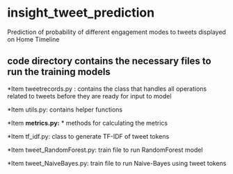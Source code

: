 # insight_tweet_prediction
Prediction of probability of different engagement modes to tweets displayed on Home Timeline


## code directory contains the necessary files to run the training models

*Item tweetrecords.py : contains the class that handles all operations related to tweets before they are ready for input to model

*Item utils.py: contains helper functions

*Item **metrics.py:** * methods for calculating the metrics

*Item tf_idf.py: class to generate TF-IDF of tweet tokens

*Item tweet_RandomForest.py: train file to run RandomForest model

*Item tweet_NaiveBayes.py: train file to run Naive-Bayes using tweet tokens

